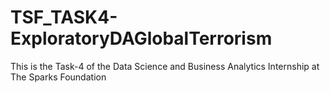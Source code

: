 # TSF_TASK4-ExploratoryDAGlobalTerrorism
This is the Task-4 of the Data Science and Business Analytics Internship at The Sparks Foundation
